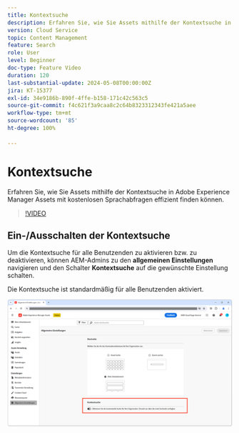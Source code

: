 ```yaml
---
title: Kontextsuche
description: Erfahren Sie, wie Sie Assets mithilfe der Kontextsuche in AEM Assets mit kostenlosen Sprachabfragen effizient finden können.
version: Cloud Service
topic: Content Management
feature: Search
role: User
level: Beginner
doc-type: Feature Video
duration: 120
last-substantial-update: 2024-05-08T00:00:00Z
jira: KT-15377
exl-id: 34e9186b-890f-4ffe-b158-171c42c563c5
source-git-commit: f4c621f3a9caa8c2c64b8323312343fe421a5aee
workflow-type: tm+mt
source-wordcount: '85'
ht-degree: 100%

---
```


# Kontextsuche

Erfahren Sie, wie Sie Assets mithilfe der Kontextsuche in Adobe Experience Manager Assets mit kostenlosen Sprachabfragen effizient finden können.

>[!VIDEO](https://video.tv.adobe.com/v/3428667/?learn=on)

## Ein-/Ausschalten der Kontextsuche

Um die Kontextsuche für alle Benutzenden zu aktivieren bzw. zu deaktivieren, können AEM-Admins zu den __allgemeinen Einstellungen__ navigieren und den Schalter __Kontextsuche__ auf die gewünschte Einstellung schalten.

Die Kontextsuche ist standardmäßig für alle Benutzenden aktiviert.

![Aktivieren der Kontextsuche](./assets/contextual-search/enable-contextual-search.png)